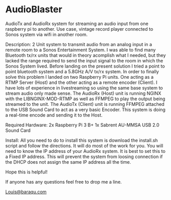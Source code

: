# AudioBlaster
AudioTx and AudioRx system for streaming an audio input from one raspberry pi to another. Use case, vintage record player connected to Sonos system via wifi in another room.

Description:
  2 Unit system to transmit audio from an analog input in a remote room to a Sonos Entertainment System. I was able to find many Bluetooth tx/rx units that would in theory acomplish what I needed, but they lacked the range required to send the input signal to the room in which the Sonos System lived. Before landing on the present solution I tried a point to point bluetooth system and a 5.8GHz A/V tx/rx system. In order to finally solve this problem I landed on two Raspberry Pi units. One acting as a RTMP Server (Host) and the other acting as a remote encoder (Client). I have lots of experience in livestreaming so using the same base system to stream audio only made sense.
  The AudioRx (Host) unit is running NGINX with the LIBNGINX-MOD-RTMP as well as FFMPEG to play the output being streamed to the unit. 
  The AudioTx (Client) unit is running FFMPEG attached to the USB Sound Card to act as a very basic Encoder. This system is doing a real-time encode and sending it to the Host. 

Required Hardware:
  2x Raspberry Pi 3 B+
  1x Sabrent AU-MMSA USB 2.0 Sound Card
  
Install:
  All you need to do to install this system is download the install.sh script and follow the directions. It will do most of the work for you. You will need to know the IP address of your AudioRx system. It is best to set this to a Fixed IP address. This will prevent the system from loosing connection if the DHCP does not assign the same IP address all the time.
  
Hope this is helpful!

If anyone has any questions feel free to drop me a line.

Louis@baraqu.com
